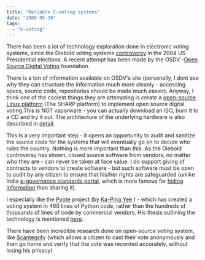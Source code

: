 ```yaml
---
title: "Reliable E-voting systems"
date: "2009-05-30"
tags: 
  - "e-voting"
---
```


There has been a lot of technology exploration done in electronic voting systems, since the Diebold voting systems [controversy](http://en.wikipedia.org/wiki/Premier_Election_Solutions#Security_issues) in the 2004 US Presidential elections. A recent attempt has been made by the OSDV -[Open Source Digital Voting](http://osdv.org) foundation.

There is a ton of information available on OSDV's site (personally, I dont see why they can structure the information much more cleanly - accessing specs, source code, repositories should be made much easier). Anyway, I think one of the coolest things they are attempting is create a [open-source Linux platform](http://wiki.osdv.org/index.php/SHARP_Project#SHARP_Project_Status) (The SHARP platform) to implement open source digital voting.This is NOT vaporware - you can actually download an ISO, burn it to a CD and try it out. The architecture of the underlying hardware is also described in [detail](http://wiki.osdv.org/index.php/Open_Toaster_Architecture).

This is a very important step - it opens an opportunity to audit and sanitize the source code for the systems that will eventually go on to decide who rules the country. Nothing is more important than this. As the Diebold controversy has shown, closed source software from vendors, no matter who they are - can never be taken at face value. I do support giving of contracts to vendors to create software - but such software must be open to audit by any citizen to ensure that his/her rights are safeguarded (unlike India [e-governance standards portal](http://egovstandards.gov.in/), which is more famous for [hiding information](http://digitalsarkaar.wordpress.com/2009/05/12/indias-e-governance-standards-information-withheld/) than sharing it).

I especially like the [Pvote](http://pvote.org/) project (by [Ka-Ping Yee](http://zesty.ca/) ) - which has created a voting system in 460 lines of Python code, rather than the hundreds of thousands of lines of code by commercial vendors. His thesis outlining the technology is mentioned [here](http://pvote.org/docs/).

There have been incredible research done on open-source voting system, like [Scantegrity](http://www.google.com/url?sa=t&source=web&ct=res&cd=1&url=http%3A%2F%2Fwww.scantegrity.org%2F&ei=FjIhSvu_JJW6tgO4kez3Aw&usg=AFQjCNEwcZIUClycipCVUYe8dmLim4Ajxg&sig2=53sX1TT3p4aOS69jPkMqkA) (which allows a citizen to cast their vote anonymously and then go home and verify that the vote was recorded accurately, without losing his privacy)
